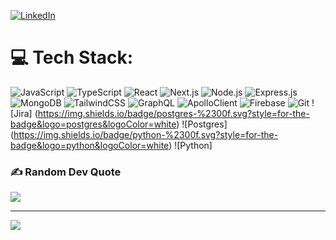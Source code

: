 
[![LinkedIn](https://img.shields.io/badge/LinkedIn-%230077B5.svg?logo=linkedin&logoColor=white)](https://www.linkedin.com/in/ronunkwor/)

# 💻 Tech Stack:
![JavaScript](https://img.shields.io/badge/javascript-%23323330.svg?style=for-the-badge&logo=javascript&logoColor=%23F7DF1E) ![TypeScript](https://img.shields.io/badge/typescript-%23007ACC.svg?style=for-the-badge&logo=typescript&logoColor=white) ![React](https://img.shields.io/badge/react-%2320232a.svg?style=for-the-badge&logo=react&logoColor=%2361DAFB) ![Next.js](https://img.shields.io/badge/Next.js-%23000000.svg?style=for-the-badge&logo=nextdotjs&logoColor=white) ![Node.js](https://img.shields.io/badge/node.js-%23339933.svg?style=for-the-badge&logo=nodedotjs&logoColor=white) ![Express.js](https://img.shields.io/badge/express.js-%23404d59.svg?style=for-the-badge&logo=express&logoColor=%2361DAFB) ![MongoDB](https://img.shields.io/badge/Java-%23ED8B00.svg?style=for-the-badge&logo=java&logoColor=white) ![TailwindCSS](https://img.shields.io/badge/tailwindcss-%2338B2AC.svg?style=for-the-badge&logo=tailwind-css&logoColor=white) ![GraphQL](https://img.shields.io/badge/GraphQL-E10098?style=for-the-badge&logo=graphql&logoColor=white) ![ApolloClient](https://img.shields.io/badge/apollographql-311C87?style=for-the-badge&logo=apollo-graphql&logoColor=white) ![Firebase](https://img.shields.io/badge/firebase-%23039BE5.svg?style=for-the-badge&logo=firebase) ![Git](https://img.shields.io/badge/mysql-%2300f.svg?style=for-the-badge&logo=mysql&logoColor=white) ![Jira]
(https://img.shields.io/badge/postgres-%2300f.svg?style=for-the-badge&logo=postgres&logoColor=white) ![Postgres]
(https://img.shields.io/badge/python-%2300f.svg?style=for-the-badge&logo=python&logoColor=white) ![Python]



### ✍️ Random Dev Quote
![](https://quotes-github-readme.vercel.app/api?type=horizontal&theme=radical)

---
[![](https://visitcount.itsvg.in/api?id=spyatmycode&icon=0&color=0)](https://visitcount.itsvg.in)
